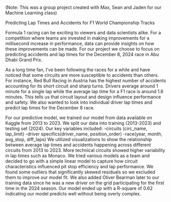 (Note: This was a group project created with Max, Sean and Jaden for our Machine Learning class)

Predicting Lap Times and Accidents for F1 World Championship Tracks

Formula 1 racing can be exciting to viewers and data scientists alike. For a competition where teams are invested in making improvements for a millisecond increase in performance, data can provide insights on how these improvements can be made. For our project we choose to focus on predicting accidents and lap times for the December 8, 2024 race in Abu Dhabi Grand Prix. 

As a long time fan, I’ve been following the races for a while and have noticed that some circuits are more susceptible to accidents than others. For instance, Red Bull Racing in Austria has the highest number of accidents accounting for its short circuit and sharp turns. Drivers average around 1 minute for a single lap while the average lap time for a F1 race is around 1.6 minutes. This tells us that circuit layout and design influence performance and safety. We also wanted to look into individual driver lap times and predict lap times for the December 8 race. 

For our predictive model, we trained our model from data available on Kaggle from 2013 to 2023. We split our data into training (2013-2023) and testing set (2024). Our key variables included:
	-circuits (circ_name, lap_limit)
	-driver specifics(driver_name, position_order)
	-race(year, month, avg_stop, diff_laps)
We utilized visualizations to show the relationship between average lap times and accidents happening across different circuits from 2013 to 2023. More technical circuits showed higher variability in lap times such as Monaco. We tried various models as a team and decided to go with a simple linear model to capture how circuit characteristics influenced pit stop efficiency and lap performance. We found some outliers that significantly skewed residuals so we excluded them to improve our model fit. We also added Oliver Bearman later to our training data since he was a new driver on the grid
participating for the first time in the 2024 season. Our model ended up with a R-square of 0.62 indicating our model predicts well without being overly complex. 
